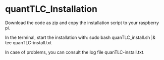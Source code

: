 # quantTLC_Installation

Download the code as zip and copy the installation script to your raspberry pi.

In the terminal, start the installation with:
  sudo bash quanTLC_install.sh |& tee quanTLC-install.txt

In case of problems, you can consult the log file quanTLC-install.txt.
